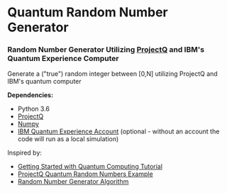 # Quantum Random Number Generator
### Random Number Generator Utilizing [ProjectQ](https://github.com/ProjectQ-Framework/ProjectQ) and IBM's Quantum Experience Computer

Generate a ("true") random integer between [0,N] utilizing ProjectQ and IBM's quantum computer

**Dependencies:**
* Python 3.6
* [ProjectQ](https://pypi.org/project/projectq/)
* [Numpy](https://pypi.org/project/numpy/)
* [IBM Quantum Experience Account](https://quantumexperience.ng.bluemix.net/) (optional - without an account the code will run as a local simulation)


Inspired by:
* [Getting Started with Quantum Computing Tutorial](http://dataespresso.com/en/2018/07/22/Tutorial-Generating-random-numbers-with-a-quantum-computer-Python/)
* [ProjectQ Quantum Random Numbers Example](https://projectq.readthedocs.io/en/latest/examples.html)
* [Random Number Generator Algorithm](https://stackoverflow.com/q/13209162/8273209)
